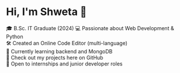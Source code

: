 # Hi, I'm Shweta 👋

🎓 B.Sc. IT Graduate (2024)
💻 Passionate about Web Development & Python  
🛠️ Created an Online Code Editor (multi-language)  
🌱 Currently learning backend and MongoDB  
📂 Check out my projects here on GitHub  
🚀 Open to internships and junior developer roles
<!--
**ShwetaGaud/Shwetagaud** is a ✨ _special_ ✨ repository because its `README.md` (this file) appears on your GitHub profile.

Here are some ideas to get you started:

- 🔭 I’m currently working on ...
- 🌱 I’m currently learning ...
- 👯 I’m looking to collaborate on ...
- 🤔 I’m looking for help with ...
- 💬 Ask me about ...
- 📫 How to reach me: ...
- 😄 Pronouns: ...
- ⚡ Fun fact: ...
-->
